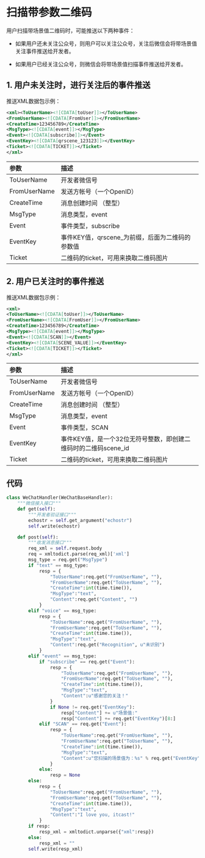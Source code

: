 # 扫描带参数二维码

用户扫描带场景值二维码时，可能推送以下两种事件：

+ 如果用户还未关注公众号，则用户可以关注公众号，关注后微信会将带场景值关注事件推送给开发者。

+ 如果用户已经关注公众号，则微信会将带场景值扫描事件推送给开发者。

## 1. 用户未关注时，进行关注后的事件推送

推送XML数据包示例：

```xml
<xml><ToUserName><![CDATA[toUser]]></ToUserName>
<FromUserName><![CDATA[FromUser]]></FromUserName>
<CreateTime>123456789</CreateTime>
<MsgType><![CDATA[event]]></MsgType>
<Event><![CDATA[subscribe]]></Event>
<EventKey><![CDATA[qrscene_123123]]></EventKey>
<Ticket><![CDATA[TICKET]]></Ticket>
</xml>
```

|参数  |描述
|:---|:---
|ToUserName  |开发者微信号
|FromUserName    |发送方帐号（一个OpenID）
|CreateTime  |消息创建时间 （整型）
|MsgType |消息类型，event
|Event   |事件类型，subscribe
|EventKey    |事件KEY值，qrscene_为前缀，后面为二维码的参数值
|Ticket  |二维码的ticket，可用来换取二维码图片

## 2. 用户已关注时的事件推送

推送XML数据包示例：

```xml
<xml>
<ToUserName><![CDATA[toUser]]></ToUserName>
<FromUserName><![CDATA[FromUser]]></FromUserName>
<CreateTime>123456789</CreateTime>
<MsgType><![CDATA[event]]></MsgType>
<Event><![CDATA[SCAN]]></Event>
<EventKey><![CDATA[SCENE_VALUE]]></EventKey>
<Ticket><![CDATA[TICKET]]></Ticket>
</xml>
```
|参数  |描述
|:----|:---
|ToUserName  |开发者微信号
|FromUserName    |发送方帐号（一个OpenID）
|CreateTime  |消息创建时间 （整型）
|MsgType |消息类型，event
|Event   |事件类型，SCAN
|EventKey    |事件KEY值，是一个32位无符号整数，即创建二维码时的二维码scene_id
|Ticket  |二维码的ticket，可用来换取二维码图片

## 代码

```python
class WeChatHandler(WeChatBaseHandler):
    """微信接入接口"""
    def get(self):
        """开发者验证接口"""
        echostr = self.get_argument("echostr")
        self.write(echostr)

    def post(self):
        """收发消息接口"""
        req_xml = self.request.body
        req = xmltodict.parse(req_xml)['xml']
        msg_type = req.get("MsgType")
        if "text" == msg_type:
            resp = {
                "ToUserName":req.get("FromUserName", ""),
                "FromUserName":req.get("ToUserName", ""),
                "CreateTime":int(time.time()),
                "MsgType":"text",
                "Content":req.get("Content", "")
            }
        elif "voice" == msg_type:
            resp = {
                "ToUserName":req.get("FromUserName", ""),
                "FromUserName":req.get("ToUserName", ""),
                "CreateTime":int(time.time()),
                "MsgType":"text",
                "Content":req.get("Recognition", u"未识别")
            }
        elif "event" == msg_type:
            if "subscribe" == req.get("Event"):
                resp = {
                    "ToUserName":req.get("FromUserName", ""),
                    "FromUserName":req.get("ToUserName", ""),
                    "CreateTime":int(time.time()),
                    "MsgType":"text",
                    "Content":u"感谢您的关注！"
                }
                if None != req.get("EventKey"):
                    resp["Content"] += u"场景值:"
                    resp["Content"] += req.get("EventKey")[8:]
            elif "SCAN" == req.get("Event"):
                resp = {
                    "ToUserName":req.get("FromUserName", ""),
                    "FromUserName":req.get("ToUserName", ""),
                    "CreateTime":int(time.time()),
                    "MsgType":"text",
                    "Content":u"您扫描的场景值为：%s" % req.get("EventKey")
                } 
            else:
                resp = None
        else:
            resp = {
                "ToUserName":req.get("FromUserName", ""),
                "FromUserName":req.get("ToUserName", ""),
                "CreateTime":int(time.time()),
                "MsgType":"text",
                "Content":"I love you, itcast!"
            }
        if resp:
            resp_xml = xmltodict.unparse({"xml":resp})
        else:
            resp_xml = ""
        self.write(resp_xml)
```